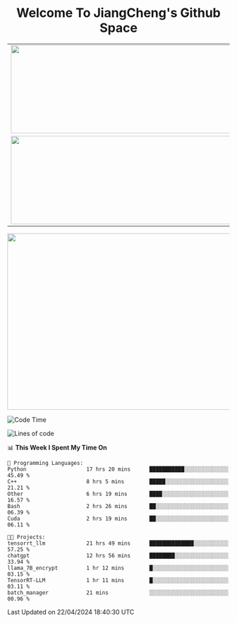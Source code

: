 <h1 align="center">Welcome To JiangCheng's Github Space</h1>

<table align="center" frame="void" rules="none" >
  <tr>
    <td>
      <div align="center"> <img height="200px" width="500px"  src="https://github-readme-stats.vercel.app/api?username=thisjiang&hide_title=true&hide_border=true&layout=compact&show_icons=trueline_height=21&text_color=000&icon_color=000&bg_color=0,ea6161,ffc64d,fffc4d,52fa5a&theme=graywhite" /> </div>
    </td>
    <td>
      <div align="center"> <img height="200px" width="500px" src="https://github-readme-stats.vercel.app/api/top-langs/?username=thisjiang&hide_title=true&hide_border=true&layout=compact&langs_count=6&text_color=000&icon_color=fff&bg_color=0,52fa5a,4dfcff,c64dff&theme=graywhite" /> </div>
    </td>
  </tr>
  <tr>
    <td>
      <div align="center"> <img height="200px" width="500px" src="https://github-readme-streak-stats.herokuapp.com/?user=thisjiang&hide_title=true&hide_border=true&layout=compact&langs_count=6" /> </div>
    </td>
    <td>
      <div align="center"> 
      <a href="https://github.com/" target="_blank"><img style="margin: 10px" src="https://profilinator.rishav.dev/skills-assets/git-scm-icon.svg" alt="Git" height="50" /></a>  
      <a href="https://www.linux.org/" target="_blank"><img style="margin: 10px" src="https://profilinator.rishav.dev/skills-assets/linux-original.svg" alt="Linux" height="50" /></a>  
      <a href="https://www.gnu.org/software/bash/" target="_blank"><img style="margin: 10px" src="https://profilinator.rishav.dev/skills-assets/gnu_bash-icon.svg" alt="Bash" height="50" /></a>  
      </div>
    </td>
  </tr>
</table>

<div align="center"> <img height="400px" width="1000px" src="https://github-readme-activity-graph.cyclic.app/graph?username=thisjiang&theme=react&hide_title=true&hide_border=true&layout=compact&langs_count=6" /> </div></td>

<!--START_SECTION:waka-->
![Code Time](http://img.shields.io/badge/Code%20Time-1%2C108%20hrs%2041%20mins-blue)

![Lines of code](https://img.shields.io/badge/From%20Hello%20World%20I%27ve%20Written-580.1%20thousand%20lines%20of%20code-blue)

📊 **This Week I Spent My Time On** 

```text
💬 Programming Languages: 
Python                   17 hrs 20 mins      ███████████░░░░░░░░░░░░░░   45.49 % 
C++                      8 hrs 5 mins        █████░░░░░░░░░░░░░░░░░░░░   21.21 % 
Other                    6 hrs 19 mins       ████░░░░░░░░░░░░░░░░░░░░░   16.57 % 
Bash                     2 hrs 26 mins       ██░░░░░░░░░░░░░░░░░░░░░░░   06.39 % 
Cuda                     2 hrs 19 mins       ██░░░░░░░░░░░░░░░░░░░░░░░   06.11 % 

🐱‍💻 Projects: 
tensorrt_llm             21 hrs 49 mins      ██████████████░░░░░░░░░░░   57.25 % 
chatgpt                  12 hrs 56 mins      ████████░░░░░░░░░░░░░░░░░   33.94 % 
llama_7B_encrypt         1 hr 12 mins        █░░░░░░░░░░░░░░░░░░░░░░░░   03.15 % 
TensorRT-LLM             1 hr 11 mins        █░░░░░░░░░░░░░░░░░░░░░░░░   03.11 % 
batch_manager            21 mins             ░░░░░░░░░░░░░░░░░░░░░░░░░   00.96 % 
```


 Last Updated on 22/04/2024 18:40:30 UTC
<!--END_SECTION:waka-->
